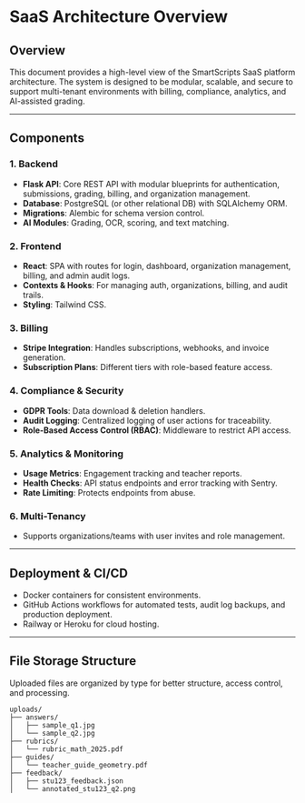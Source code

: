 # SaaS Architecture Overview

## Overview

This document provides a high-level view of the SmartScripts SaaS platform architecture. The system is designed to be modular, scalable, and secure to support multi-tenant environments with billing, compliance, analytics, and AI-assisted grading.

---

## Components

### 1. Backend

- **Flask API**: Core REST API with modular blueprints for authentication, submissions, grading, billing, and organization management.
- **Database**: PostgreSQL (or other relational DB) with SQLAlchemy ORM.
- **Migrations**: Alembic for schema version control.
- **AI Modules**: Grading, OCR, scoring, and text matching.

### 2. Frontend

- **React**: SPA with routes for login, dashboard, organization management, billing, and admin audit logs.
- **Contexts & Hooks**: For managing auth, organizations, billing, and audit trails.
- **Styling**: Tailwind CSS.

### 3. Billing

- **Stripe Integration**: Handles subscriptions, webhooks, and invoice generation.
- **Subscription Plans**: Different tiers with role-based feature access.

### 4. Compliance & Security

- **GDPR Tools**: Data download & deletion handlers.
- **Audit Logging**: Centralized logging of user actions for traceability.
- **Role-Based Access Control (RBAC)**: Middleware to restrict API access.

### 5. Analytics & Monitoring

- **Usage Metrics**: Engagement tracking and teacher reports.
- **Health Checks**: API status endpoints and error tracking with Sentry.
- **Rate Limiting**: Protects endpoints from abuse.

### 6. Multi-Tenancy

- Supports organizations/teams with user invites and role management.

---

## Deployment & CI/CD

- Docker containers for consistent environments.
- GitHub Actions workflows for automated tests, audit log backups, and production deployment.
- Railway or Heroku for cloud hosting.

---

## File Storage Structure

Uploaded files are organized by type for better structure, access control, and processing.

```plaintext
uploads/
├── answers/
│   ├── sample_q1.jpg
│   └── sample_q2.jpg
├── rubrics/
│   └── rubric_math_2025.pdf
├── guides/
│   └── teacher_guide_geometry.pdf
├── feedback/
│   ├── stu123_feedback.json
│   └── annotated_stu123_q2.png
